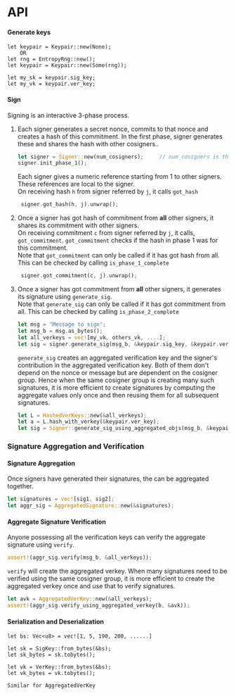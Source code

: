 # API

#### Generate keys
```
let keypair = Keypair::new(None);
    OR
let rng = EntropyRng::new();
let keypair = Keypair::new(Some(rng));

let my_sk = keypair.sig_key;
let my_vk = keypair.ver_key;
```

#### Sign
Signing is an interactive 3-phase process.
1. Each signer generates a secret nonce, commits to that nonce and creates a hash of this commitment. In the first phase, signer generates these and shares the hash with other cosigners..
    ```rust
    let signer = Signer::new(num_cosigners);     // num_cosigners is the total number of signers including the current signer
    signer.init_phase_1();
    ```
    Each signer gives a numeric reference starting from 1 to other signers. These references are local to the signer.  
    On receiving hash `h` from signer referred by `j`, it calls `got_hash`
    ```rust
     signer.got_hash(h, j).unwrap();
    ``` 

2. Once a signer has got hash of commitment from **all** other signers, it shares its commitment with other signers.   
    On receiving commitment `c` from signer referred by `j`, it calls, `got_commitment`. `got_commitment` checks if the hash in phase 1 was for this commitment.   
    Note that `got_commitment` can only be called if it has got hash from all. This can be checked by calling `is_phase_1_complete`  
    ```rust
     signer.got_commitment(c, j).unwrap();
    ```

3.  Once a signer has got commitment from **all** other signers, it generates its signature using `generate_sig`.   
    Note that `generate_sig` can only be called if it has got commitment from all. This can be checked by calling `is_phase_2_complete`
    ```rust
    let msg = "Message to sign";
    let msg_b = msg.as_bytes();
    let all_verkeys = vec![my_vk, others_vk, ....];
    let sig = signer.generate_sig(msg_b, &keypair.sig_key, &keypair.ver_key, &all_verkeys).unwrap();
    ```
    `generate_sig` creates an aggregated verification key and the signer's contribution in the aggregated verification key. Both of them don't depend on the nonce or message but are dependent on the cosigner group. 
    Hence when the same cosigner group is creating many such signatures, it is more efficient to create signatures by computing the aggregate values only once and then reusing them for all subsequent signatures.
    ```rust
    let L = HashedVerKeys::new(&all_verkeys);
    let a = L.hash_with_verkey(&keypair.ver_key);
    let sig = Signer::generate_sig_using_aggregated_objs(msg_b, &keypair.sig_key, &nonce, &keypair.ver_key, &aggregate_nonce, &a, &aggregate_verkey);
    ```
    
### Signature Aggregation and Verification 
#### Signature Aggregation
Once signers have generated their signatures, the can be aggregated together. 
```rust 
let signatures = vec![sig1, sig2];
let aggr_sig = AggregatedSignature::new(&signatures);
```

#### Aggregate Signature Verification
Anyone possessing all the verification keys can verify the aggregate signature using `verify`.
```rust
assert!(aggr_sig.verify(msg_b, &all_verkeys));
```

`verify` will create the aggregated verkey. When many signatures need to be verified using the same cosigner group, it is more efficient to create the aggregated 
verkey once and use that to verify signatures. 
```rust
let avk = AggregatedVerKey::new(&all_verkeys);
assert!(aggr_sig.verify_using_aggregated_verkey(b, &avk));
```

#### Serialization and Deserialization
```
let bs: Vec<u8> = vec![1, 5, 190, 200, ......]

let sk = SigKey::from_bytes(&bs);
let sk_bytes = sk.tobytes();

let vk = VerKey::from_bytes(&bs);
let vk_bytes = vk.tobytes();

Similar for AggregatedVerKey